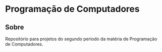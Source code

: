 # Programação de Computadores

## Sobre

Repositório para projetos do segundo período da matéria de Programação de Computadores.
